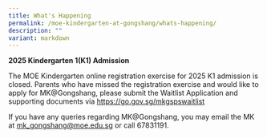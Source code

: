 ```yaml
---
title: What's Happening
permalink: /moe-kindergarten-at-gongshang/whats-happening/
description: ""
variant: markdown
---
```

**2025 Kindergarten 1(K1) Admission**

The MOE Kindergarten online registration exercise for 2025 K1 admission is closed. Parents who have missed the registration exercise and would like to apply for MK@Gongshang, please submit the Waitlist Application and supporting documents via 
https://go.gov.sg/mkgspswaitlist

If you have any queries regarding MK@Gongshang, you may email the MK at [mk_gongshang@moe.edu.sg](mailto:mk_gongshang@moe.edu.sg) or  call 67831191.